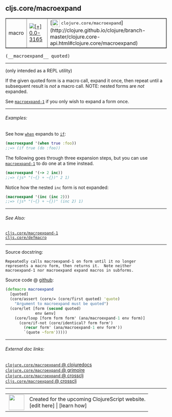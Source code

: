 ## cljs.core/macroexpand



 <table border="1">
<tr>
<td>macro</td>
<td><a href="https://github.com/cljsinfo/cljs-api-docs/tree/0.0-3165"><img valign="middle" alt="[+] 0.0-3165" title="Added in 0.0-3165" src="https://img.shields.io/badge/+-0.0--3165-lightgrey.svg"></a> </td>
<td>
[<img height="24px" valign="middle" src="http://i.imgur.com/1GjPKvB.png"> <samp>clojure.core/macroexpand</samp>](http://clojure.github.io/clojure/branch-master/clojure.core-api.html#clojure.core/macroexpand)
</td>
</tr>
</table>


 <samp>
(__macroexpand__ quoted)<br>
</samp>

---

(only intended as a REPL utility)

If the given quoted form is a macro call, expand it once, then repeat until a
subsequent result is _not_ a macro call.  NOTE: nested forms are _not_ expanded.

See [`macroexpand-1`][doc:cljs.core/macroexpand-1] if you only wish to expand a form once.

[doc:cljs.core/macroexpand-1]:../cljs.core/macroexpand-1.md

---

###### Examples:

See how [`when`][doc:cljs.core/when] expands to [`if`][doc:special/if]:

```clj
(macroexpand '(when true :foo))
;;=> (if true (do :foo))
```

The following goes through three expansion steps, but you can use
[`macroexpand-1`][doc:cljs.core/macroexpand-1] to do one at a time instead.

```clj
(macroexpand '(-> 2 inc))
;;=> (js* "(~{} + ~{})" 2 1)
```

Notice how the nested `inc` form is not expanded:

```clj
(macroexpand '(inc (inc 2)))
;;=> (js* "(~{} + ~{})" (inc 2) 1)
```

[doc:cljs.core/when]:../cljs.core/when.md
[doc:special/if]:../special/if.md
[doc:cljs.core/macroexpand-1]:../cljs.core/macroexpand-1.md

---

###### See Also:

[`cljs.core/macroexpand-1`](../cljs.core/macroexpand-1.md)<br>
[`cljs.core/defmacro`](../cljs.core/defmacro.md)<br>

---


Source docstring:

```
Repeatedly calls macroexpand-1 on form until it no longer
represents a macro form, then returns it.  Note neither
macroexpand-1 nor macroexpand expand macros in subforms.
```


Source code @ [github](https://github.com/clojure/clojurescript/blob/r3291/src/main/clojure/cljs/core.clj#L2046-L2058):

```clj
(defmacro macroexpand
  [quoted]
  (core/assert (core/= (core/first quoted) 'quote)
    "Argument to macroexpand must be quoted")
  (core/let [form (second quoted)
             env &env]
    (core/loop [form form form' (ana/macroexpand-1 env form)]
      (core/if-not (core/identical? form form')
        (recur form' (ana/macroexpand-1 env form'))
        `(quote ~form')))))
```

<!--
Repo - tag - source tree - lines:

 <pre>
clojurescript @ r3291
└── src
    └── main
        └── clojure
            └── cljs
                └── <ins>[core.clj:2046-2058](https://github.com/clojure/clojurescript/blob/r3291/src/main/clojure/cljs/core.clj#L2046-L2058)</ins>
</pre>

-->

---



###### External doc links:

[`clojure.core/macroexpand` @ clojuredocs](http://clojuredocs.org/clojure.core/macroexpand)<br>
[`clojure.core/macroexpand` @ grimoire](http://conj.io/store/v1/org.clojure/clojure/1.7.0-beta3/clj/clojure.core/macroexpand/)<br>
[`clojure.core/macroexpand` @ crossclj](http://crossclj.info/fun/clojure.core/macroexpand.html)<br>
[`cljs.core/macroexpand` @ crossclj](http://crossclj.info/fun/cljs.core/macroexpand.html)<br>

---

 <table>
<tr><td>
<img valign="middle" align="right" width="48px" src="http://i.imgur.com/Hi20huC.png">
</td><td>
Created for the upcoming ClojureScript website.<br>
[edit here] | [learn how]
</td></tr></table>

[edit here]:https://github.com/cljsinfo/cljs-api-docs/blob/master/cljsdoc/cljs.core/macroexpand.cljsdoc
[learn how]:https://github.com/cljsinfo/cljs-api-docs/wiki/cljsdoc-files

<!--

This information was too distracting to show to readers, but I'll leave it
commented here since it is helpful to:

- pretty-print the data used to generate this document
- and show how to retrieve that data



The API data for this symbol:

```clj
{:description "(only intended as a REPL utility)\n\nIf the given quoted form is a macro call, expand it once, then repeat until a\nsubsequent result is _not_ a macro call.  NOTE: nested forms are _not_ expanded.\n\nSee [doc:cljs.core/macroexpand-1] if you only wish to expand a form once.",
 :ns "cljs.core",
 :name "macroexpand",
 :signature ["[quoted]"],
 :history [["+" "0.0-3165"]],
 :type "macro",
 :related ["cljs.core/macroexpand-1" "cljs.core/defmacro"],
 :full-name-encode "cljs.core/macroexpand",
 :source {:code "(defmacro macroexpand\n  [quoted]\n  (core/assert (core/= (core/first quoted) 'quote)\n    \"Argument to macroexpand must be quoted\")\n  (core/let [form (second quoted)\n             env &env]\n    (core/loop [form form form' (ana/macroexpand-1 env form)]\n      (core/if-not (core/identical? form form')\n        (recur form' (ana/macroexpand-1 env form'))\n        `(quote ~form')))))",
          :title "Source code",
          :repo "clojurescript",
          :tag "r3291",
          :filename "src/main/clojure/cljs/core.clj",
          :lines [2046 2058]},
 :examples [{:id "b773af",
             :content "See how [doc:cljs.core/when] expands to [doc:special/if]:\n\n```clj\n(macroexpand '(when true :foo))\n;;=> (if true (do :foo))\n```\n\nThe following goes through three expansion steps, but you can use\n[doc:cljs.core/macroexpand-1] to do one at a time instead.\n\n```clj\n(macroexpand '(-> 2 inc))\n;;=> (js* \"(~{} + ~{})\" 2 1)\n```\n\nNotice how the nested `inc` form is not expanded:\n\n```clj\n(macroexpand '(inc (inc 2)))\n;;=> (js* \"(~{} + ~{})\" (inc 2) 1)\n```"}],
 :full-name "cljs.core/macroexpand",
 :clj-symbol "clojure.core/macroexpand",
 :docstring "Repeatedly calls macroexpand-1 on form until it no longer\nrepresents a macro form, then returns it.  Note neither\nmacroexpand-1 nor macroexpand expand macros in subforms."}

```

Retrieve the API data for this symbol:

```clj
;; from Clojure REPL
(require '[clojure.edn :as edn])
(-> (slurp "https://raw.githubusercontent.com/cljsinfo/cljs-api-docs/catalog/cljs-api.edn")
    (edn/read-string)
    (get-in [:symbols "cljs.core/macroexpand"]))
```

-->
